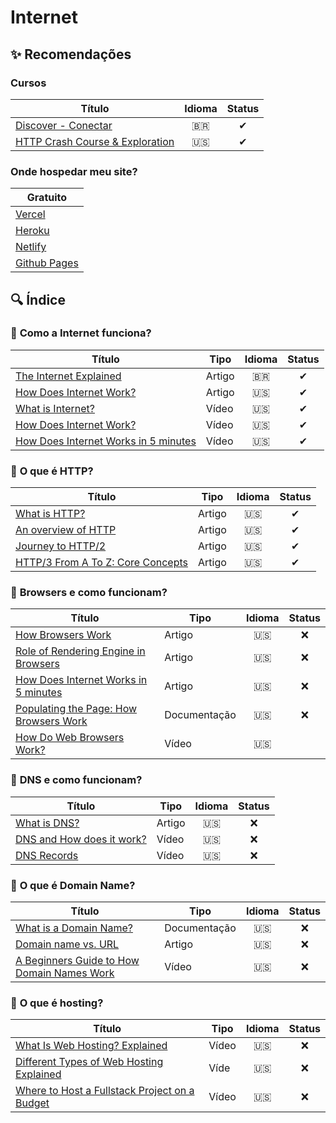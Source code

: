 # Internet

## ✨ Recomendações 
### **Cursos**

| Título      | Idioma   | Status  | 
| ---------- | :------: | :-----: | 
| [Discover - Conectar](https://app.rocketseat.com.br/discover/trails/conectar)  | 🇧🇷 | ✔  
| [HTTP Crash Course & Exploration](https://www.youtube.com/watch?v=iYM2zFP3Zn0&ab_channel=TraversyMedia) |  🇺🇸  |  ✔  

### **Onde hospedar meu site?**
| Gratuito  |
| ---------- | 
| [Vercel](https://vercel.com/dashboard)  | 
| [Heroku](https://www.heroku.com/)  | 
| [Netlify](https://www.netlify.com/)  | 
| [Github Pages](https://pages.github.com/)  | 


## 🔍 Índice
### 📁 **Como a Internet funciona?**

| Título      | Tipo | Idioma      | Status  |
| ---------- | ---------- | :------: | :-----: |
| [The Internet Explained](https://www.vox.com/2014/6/16/18076282/the-internet) | Artigo | 🇧🇷 | ✔  |
| [How Does Internet Work?](http://web.stanford.edu/class/msande91si/www-spr04/readings/week1/InternetWhitepaper.htm) | Artigo | 🇺🇸  |  ✔  |
| [What is Internet?](https://roadmap.sh/guides/what-is-internet) | Vídeo | 🇺🇸   |  ✔  |
| [How Does Internet Work?](https://www.youtube.com/watch?v=x3c1ih2NJEg&ab_channel=Lesics) | Vídeo | 🇺🇸   |  ✔  |
| [How Does Internet Works in 5 minutes](https://www.youtube.com/watch?v=7_LPdttKXPc&ab_channel=Aaron) | Vídeo | 🇺🇸  |  ✔  |


### 📁 **O que é HTTP?**

| Título      | Tipo | Idioma      | Status  |
| ---------- | ---------- | :------: | :-----: |
| [What is HTTP?](https://www.cloudflare.com/en-gb/learning/ddos/glossary/hypertext-transfer-protocol-http/) | Artigo | 🇺🇸  |  ✔  |
| [An overview of HTTP](https://developer.mozilla.org/en-US/docs/Web/HTTP/Overview) | Artigo | 🇺🇸  |  ✔  |
| [Journey to HTTP/2](https://kamranahmed.info/blog/2016/08/13/http-in-depth/) | Artigo | 🇺🇸  |  ✔  |
| [HTTP/3 From A To Z: Core Concepts](https://www.smashingmagazine.com/2021/08/http3-core-concepts-part1/) | Artigo | 🇺🇸  |  ✔  |


### 📁 **Browsers e como funcionam?**

| Título      | Tipo | Idioma      | Status  |
| ---------- | ---------- | :------: | :-----: |
| [How Browsers Work](https://www.html5rocks.com/en/tutorials/internals/howbrowserswork/) | Artigo | 🇺🇸  |  ❌  |
| [Role of Rendering Engine in Browsers](https://www.browserstack.com/guide/browser-rendering-engine) | Artigo | 🇺🇸  |  ❌  |
| [How Does Internet Works in 5 minutes](https://www.youtube.com/watch?v=7_LPdttKXPc&ab_channel=Aaron) | Artigo | 🇺🇸  |  ❌ |
| [Populating the Page: How Browsers Work](https://developer.mozilla.org/en-US/docs/Web/Performance/How_browsers_work) | Documentação | 🇺🇸  |  ❌  |
| [How Do Web Browsers Work?](https://www.youtube.com/watch?v=WjDrMKZWCt0&ab_channel=DaveXiang) | Vídeo | 🇺🇸  |  |

### 📁 **DNS e como funcionam?**

| Título      | Tipo | Idioma      | Status  |
| ---------- | ---------- | :------: | :-----: |
| [What is DNS?](https://www.cloudflare.com/en-gb/learning/dns/what-is-dns/) | Artigo | 🇺🇸  |  ❌ |
| [DNS and How does it work?](https://www.youtube.com/watch?v=Wj0od2ag5sk&ab_channel=theroadmap) | Vídeo | 🇺🇸  |  ❌  |
| [DNS Records](https://www.youtube.com/watch?v=7lxgpKh_fRY&ab_channel=theroadmap) | Vídeo | 🇺🇸  |  ❌ |

### 📁 **O que é Domain Name?**

| Título      | Tipo | Idioma      | Status  |
| ---------- | ---------- | :------: | :-----: |
| [What is a Domain Name?](https://developer.mozilla.org/en-US/docs/Learn/Common_questions/What_is_a_domain_name) | Documentação | 🇺🇸  |  ❌  |
| [Domain name vs. URL](https://www.cloudflare.com/en-gb/learning/dns/glossary/what-is-a-domain-name/) | Artigo | 🇺🇸  | ❌  |
| [A Beginners Guide to How Domain Names Work](https://www.youtube.com/watch?v=Y4cRx19nhJk&ab_channel=CreateaProWebsite) | Vídeo | 🇺🇸  |  ❌ |


### 📁 **O que é hosting?**

| Título      | Tipo | Idioma      | Status  |
| ---------- | ---------- | :------: | :-----: |
| [What Is Web Hosting? Explained](https://www.youtube.com/watch?v=htbY9-yggB0&ab_channel=Pickaweb.co.uk) | Vídeo | 🇺🇸  |  ❌  |
| [Different Types of Web Hosting Explained](https://www.youtube.com/watch?v=AXVZYzw8geg&ab_channel=CraylorMade) | Víde | 🇺🇸  |  ❌  |
| [Where to Host a Fullstack Project on a Budget](https://www.youtube.com/watch?v=Kx_1NYYJS7Q&ab_channel=BenAwad) | Vídeo | 🇺🇸  |  ❌  |